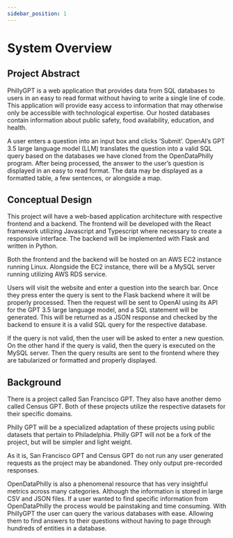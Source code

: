 ```yaml
---
sidebar_position: 1
---
```


# System Overview

## Project Abstract
PhillyGPT is a web application that provides data from SQL databases to users in an easy to read format without having to write a single line of code. This application will provide easy access to information that may otherwise only be accessible with technological expertise. Our hosted databases contain information about public safety, food availability, education, and health. 

 A user enters a question into an input box and clicks ‘Submit’. OpenAI’s GPT 3.5 large language model (LLM) translates the question into a valid SQL query based on the databases we have cloned from the OpenDataPhilly program. After being processed, the answer to the user’s question is displayed in an easy to read format. The data may be displayed as a formatted table, a few sentences, or alongside a map. 

## Conceptual Design
This project will have a web-based application architecture with respective frontend and a backend. The frontend will be developed with the React framework utilizing Javascript and Typescript where necessary to create a responsive interface. The backend will be implemented with Flask and written in Python.

Both the frontend and the backend will be hosted on an AWS EC2 instance running Linux. Alongside the EC2 instance, there will be a MySQL server running utilizing AWS RDS service.

Users will visit the website and enter a question into the search bar. Once they press enter the query is sent to the Flask backend where it will be properly processed. Then the request will be sent to OpenAI using its API for the  GPT 3.5 large language model, and a SQL statement will be generated. This will be returned as a JSON response and checked by the backend to ensure it is a valid SQL query for the respective database. 

If the query is not valid, then the user will be asked to enter a new question. On the other hand if the query is valid, then the query is executed on the MySQL server. Then the query results are sent to the frontend where they are tabularized or formatted and properly displayed. 

## Background
There is a project called San Francisco GPT. They also have another demo called Census GPT. Both of these projects utilize the respective datasets for their specific domains. 

Philly GPT will be a specialized adaptation of these projects using public datasets that pertain to Philadelphia. Philly GPT will not be a fork of the project, but will be simpler and light weight. 

As it is, San Francisco GPT and Census GPT do not run any user generated requests as the project may be abandoned. They only output pre-recorded responses.

OpenDataPhilly is also a phenomenal resource that has very insightful metrics across many categories. Although the information is stored in large CSV and JSON files. If a user wanted to find specific information from OpenDataPhilly the process would be painstaking and time consuming. With PhillyGPT the user can query the various databases with ease. Allowing them to find answers to their questions without having to page through hundreds of entities in a database.

